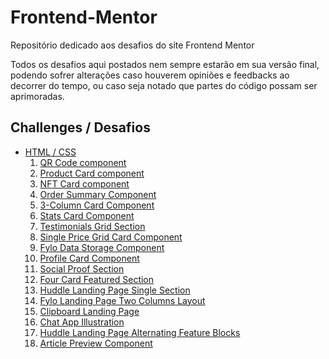 # Frontend-Mentor

Repositório dedicado aos desafios do site Frontend Mentor

Todos os desafios aqui postados nem sempre estarão em sua versão final, podendo sofrer alterações caso houverem opiniões e feedbacks ao decorrer do tempo, ou caso seja notado que partes do código possam ser aprimoradas.

## Challenges / Desafios

- [HTML / CSS](#html-css)
  1. [QR Code component](./QR%20Code%20Component)
  2. [Product Card component](./Product%20Card%20Component)
  3. [NFT Card component](./NFT%20Card%20Component)
  4. [Order Summary Component](./Order%20Summary%20Component)
  5. [3-Column Card Component](./3-Column%20Card%20Component)
  6. [Stats Card Component](./Stats%20Card%20Component)
  7. [Testimonials Grid Section](./Testimonials%20Grid%20Section)
  8. [Single Price Grid Card Component](./Single%20Price%20Grid%20Card%20Component)
  9. [Fylo Data Storage Component](./Fylo%20Data%20Storage%20Component)
  10. [Profile Card Component](./Profile%20Card%20Component)
  11. [Social Proof Section](./Social%20Proof%20Section)
  12. [Four Card Featured Section](./Four%20Card%20Featured%20Section/)
  13. [Huddle Landing Page Single Section](./Huddle%20Landing%20Page%20Single%20Section/)
  14. [Fylo Landing Page Two Columns Layout](./Fylo%20Landing%20Page%20Two%20Columns%20Layout/)
  15. [Clipboard Landing Page](./Clipboard%20Landing%20Page/)
  16. [Chat App Illustration](./Chat%20App%20Illustration/)
  17. [Huddle Landing Page Alternating Feature Blocks](./Huddle%20Landing%20Page%20Alternating%20Feature%20Blocks/)
  18. [Article Preview Component](./Article%20Preview%20Component/)
